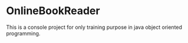 # OnlineBookReader
This is a console project for only training purpose in java object oriented programming.

